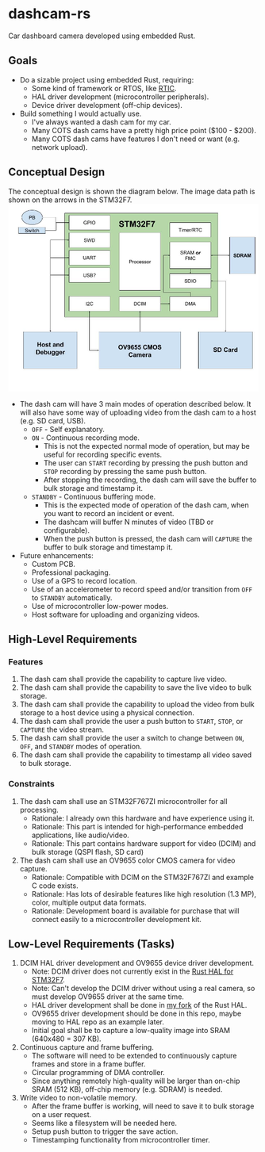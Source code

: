 # dashcam-rs

Car dashboard camera developed using embedded Rust.

## Goals
* Do a sizable project using embedded Rust, requiring:
    * Some kind of framework or RTOS, like [RTIC](https://github.com/rtic-rs/cortex-m-rtic).
    * HAL driver development (microcontroller peripherals).
    * Device driver development (off-chip devices).
* Build something I would actually use.
    * I've always wanted a dash cam for my car.
    * Many COTS dash cams have a pretty high price point ($100 - $200).
    * Many COTS dash cams have features I don't need or want (e.g. network upload).

## Conceptual Design
The conceptual design is shown the diagram below. The image data path is shown on the arrows in the STM32F7.
![](img/design.jpg)

* The dash cam will have 3 main modes of operation described below. It will also have some way of uploading video from the dash cam to a host (e.g. SD card, USB).
    * `OFF` - Self explanatory.
    * `ON` - Continuous recording mode.
        * This is not the expected normal mode of operation, but may be useful for recording specific events.
        * The user can `START` recording by pressing the push button and `STOP` recording by pressing the same push button.
        * After stopping the recording, the dash cam will save the buffer to bulk storage and timestamp it.
    * `STANDBY` - Continuous buffering mode.
        * This is the expected mode of operation of the dash cam, when you want to record an incident or event.
        * The dashcam will buffer N minutes of video (TBD or configurable).
        * When the push button is pressed, the dash cam will `CAPTURE` the buffer to bulk storage and timestamp it.
* Future enhancements:
    * Custom PCB.
    * Professional packaging.
    * Use of a GPS to record location.
    * Use of an accelerometer to record speed and/or transition from `OFF` to `STANDBY` automatically.
    * Use of microcontroller low-power modes.
    * Host software for uploading and organizing videos.

## High-Level Requirements

### Features
1. The dash cam shall provide the capability to capture live video.
2. The dash cam shall provide the capability to save the live video to bulk storage.
3. The dash cam shall provide the capability to upload the video from bulk storage to a host device using a physical connection.
4. The dash cam shall provide the user a push button to `START`, `STOP`, or `CAPTURE` the video stream.
5. The dash cam shall provide the user a switch to change between `ON`, `OFF`, and `STANDBY` modes of operation.
6. The dash cam shall provide the capability to timestamp all video saved to bulk storage.

### Constraints
1. The dash cam shall use an STM32F767ZI microcontroller for all processing.
    * Rationale: I already own this hardware and have experience using it.
    * Rationale: This part is intended for high-performance embedded applications, like audio/video.
    * Rationale: This part contains hardware support for video (DCIM) and bulk storage (QSPI flash, SD card)
2. The dash cam shall use an OV9655 color CMOS camera for video capture.
    * Rationale: Compatible with DCIM on the STM32F767ZI and example C code exists.
    * Rationale: Has lots of desirable features like high resolution (1.3 MP), color, multiple output data formats.
    * Rationale: Development board is available for purchase that will connect easily to a microcontroller development kit.

## Low-Level Requirements (Tasks)
1. DCIM HAL driver development and OV9655 device driver development.
    * Note: DCIM driver does not currently exist in the [Rust HAL for STM32F7](https://github.com/stm32-rs/stm32f7xx-hal).
    * Note: Can't develop the DCIM driver without using a real camera, so must develop OV9655 driver at the same time.
    * HAL driver development shall be done in [my fork](https://github.com/bbrown1867/stm32f7xx-hal) of the Rust HAL.
    * OV9655 driver development should be done in this repo, maybe moving to HAL repo as an example later.
    * Initial goal shall be to capture a low-quality image into SRAM (640x480 = 307 KB).
2. Continuous capture and frame buffering.
    * The software will need to be extended to continuously capture frames and store in a frame buffer.
    * Circular programming of DMA controller.
    * Since anything remotely high-quality will be larger than on-chip SRAM (512 KB), off-chip memory (e.g. SDRAM) is needed.
3. Write video to non-volatile memory.
    * After the frame buffer is working, will need to save it to bulk storage on a user request.
    * Seems like a filesystem will be needed here.
    * Setup push button to trigger the save action.
    * Timestamping functionality from microcontroller timer.

